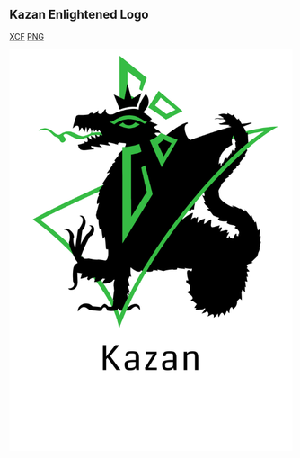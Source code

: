 ## Kazan Enlightened Logo

<!-- <a href="kzn-enl-logo.svg">SVG</a> -->
<a href="logo_A4.xcf">XCF</a>
<a href="logo.png">PNG</a>


<img src="logo.png">


